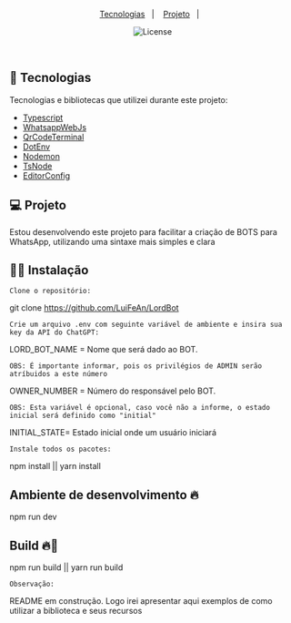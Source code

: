 <p align="center">
  <a href="#-tecnologias">Tecnologias</a>&nbsp;&nbsp;&nbsp;|&nbsp;&nbsp;&nbsp;
  <a href="#-projeto">Projeto</a>&nbsp;&nbsp;&nbsp;|&nbsp;&nbsp;&nbsp;
</p>

<p align="center">
  <img  src="https://img.shields.io/static/v1?label=license&message=MIT&color=8257E6&labelColor=121214" alt="License">
</p>

<br>

## 🚀 Tecnologias

Tecnologias e bibliotecas que utilizei durante este projeto:

- [Typescript](https://www.typescriptlang.org/)
- [WhatsappWebJs](https://github.com/pedroslopez/whatsapp-web.js/)
- [QrCodeTerminal](https://www.npmjs.com/package/qrcode-terminal)
- [DotEnv](https://www.npmjs.com/package/dotenv)
- [Nodemon](https://www.npmjs.com/package/nodemon)
- [TsNode](https://www.npmjs.com/package/ts-node)
- [EditorConfig](https://editorconfig.org/)


## 💻 Projeto

Estou desenvolvendo este projeto para facilitar a criação de BOTS para WhatsApp, utilizando uma sintaxe mais simples e clara

## 👨‍💻 Instalação

`Clone o repositório:`

git clone https://github.com/LuiFeAn/LordBot

`Crie um arquivo .env com seguinte variável de ambiente e insira sua key da API do ChatGPT:`


LORD_BOT_NAME = Nome que será dado ao BOT.

`OBS: É importante informar, pois os privilégios de ADMIN serão atríbuidos a este número`

OWNER_NUMBER = Número do responsável pelo BOT. 

`OBS: Esta variável é opcional, caso você não a informe, o estado inicial será definido como "initial"`

INITIAL_STATE= Estado inicial onde um usuário iniciará 

`Instale todos os pacotes:`

npm install || yarn install

## Ambiente de desenvolvimento 🔥

npm run dev

## Build 🔥🍕

npm run build || yarn run build

`Observação:`

README em construção. Logo irei apresentar aqui exemplos de como utilizar a biblioteca e seus recursos



